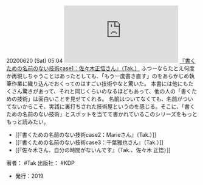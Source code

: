 20200620 (Sat) 05:04
[![](https://gyazo.com/8246f3f6424ac9600b0e41a4d9188d6f.img)](http://amzn.to/2YRNc39)
[『書くための名前のない技術case1：佐々木正悟さん』（Tak.）](https://amzn.to/2YRNc39)
ふつーならたとえ何度か再現しちゃうことはあったとしても、「もう一度書き直す」のをあらかじめ執筆作業に織り込んでおくってのはすごい技術やなと驚いた。
本書には他にもたくさん驚きがあって、それと同じくらいのなるほどもあって、他の人の「書くための技術」は面白いことを見せてくれる。
名前はついてなくても、名前がついてないからこそ、実践に裏打ちされた技術屋というのを感じる。そこに、「書くための名前のない技術」とスポットを当てて書かれているこのシリーズをもっともっと読みたい。

- [[『書くための名前のない技術case2：Marieさん』（Tak.）]]
- [[『書くための名前のない技術case3：千葉雅也さん』（Tak.）]]
- [[『佐々木さん、自分の時間がないんです』（Tak.、佐々木 正悟）]]

著者： #Tak
出版社： #KDP 
- 発行：2019

